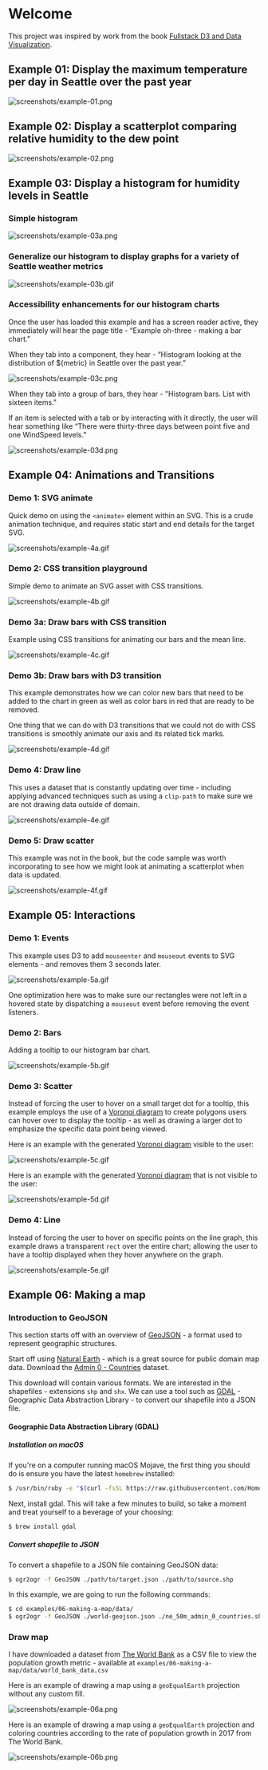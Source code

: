 # Welcome

This project was inspired by work from the book [Fullstack D3 and Data Visualization](https://www.fullstack.io/fullstack-d3).

## Example 01: Display the maximum temperature per day in Seattle over the past year

![screenshots/example-01.png](screenshots/example-01.png)

## Example 02: Display a scatterplot comparing relative humidity to the dew point

![screenshots/example-02.png](screenshots/example-02.png)

## Example 03: Display a histogram for humidity levels in Seattle

### Simple histogram

![screenshots/example-03a.png](screenshots/example-03a.png)

### Generalize our histogram to display graphs for a variety of Seattle weather metrics

![screenshots/example-03b.gif](screenshots/example-03b.gif)

### Accessibility enhancements for our histogram charts

Once the user has loaded this example and has a screen reader active, they immediately will hear the page title - “Example oh-three - making a bar chart.”

When they tab into a component, they hear - “Histogram looking at the distribution of ${metric} in Seattle over the past year.”

![screenshots/example-03c.png](screenshots/example-03c.png)

When they tab into a group of bars, they hear - "Histogram bars. List with sixteen items."

If an item is selected with a tab or by interacting with it directly, the user will hear something like “There were thirty-three days between point five and one WindSpeed levels.”

![screenshots/example-03d.png](screenshots/example-03d.png)

## Example 04: Animations and Transitions

### Demo 1: SVG animate

Quick demo on using the `<animate>` element within an SVG. This is a crude animation technique, and requires static start and end details for the target SVG.

![screenshots/example-4a.gif](screenshots/example-04a.gif)

### Demo 2: CSS transition playground

Simple demo to animate an SVG asset with CSS transitions.

![screenshots/example-4b.gif](screenshots/example-04b.gif)

### Demo 3a: Draw bars with CSS transition

Example using CSS transitions for animating our bars and the mean line.

![screenshots/example-4c.gif](screenshots/example-04c.gif)

### Demo 3b: Draw bars with D3 transition

This example demonstrates how we can color new bars that need to be added to the chart in green as well as color bars in red that are ready to be removed.

One thing that we can do with D3 transitions that we could not do with CSS transitions is smoothly animate our axis and its related tick marks.

![screenshots/example-4d.gif](screenshots/example-04d.gif)

### Demo 4: Draw line

This uses a dataset that is constantly updating over time - including applying advanced techniques such as using a `clip-path` to make sure we are not drawing data outside of domain.

![screenshots/example-4e.gif](screenshots/example-04e.gif)

### Demo 5: Draw scatter

This example was not in the book, but the code sample was worth incorporating to see how we might look at animating a scatterplot when data is updated.

![screenshots/example-4f.gif](screenshots/example-04f.gif)

## Example 05: Interactions

### Demo 1: Events

This example uses D3 to add `mouseenter` and `mouseout` events to SVG elements - and removes them 3 seconds later.

![screenshots/example-5a.gif](screenshots/example-05a.gif)

One optimization here was to make sure our rectangles were not left in a hovered state by dispatching a `mouseout` event before removing the event listeners.

### Demo 2: Bars

Adding a tooltip to our histogram bar chart.

![screenshots/example-5b.gif](screenshots/example-05b.gif)

### Demo 3: Scatter

Instead of forcing the user to hover on a small target dot for a tooltip, this example employs the use of a [Voronoi diagram](https://en.wikipedia.org/wiki/Voronoi_diagram) to create polygons users can hover over to display the tooltip - as well as drawing a larger dot to emphasize the specific data point being viewed.

Here is an example with the generated [Voronoi diagram](https://en.wikipedia.org/wiki/Voronoi_diagram) visible to the user:

![screenshots/example-5c.gif](screenshots/example-05c.gif)

Here is an example with the generated [Voronoi diagram](https://en.wikipedia.org/wiki/Voronoi_diagram) that is not visible to the user:

![screenshots/example-5d.gif](screenshots/example-05d.gif)

### Demo 4: Line

Instead of forcing the user to hover on specific points on the line graph, this example draws a transparent `rect` over the entire chart; allowing the user to have a tooltip displayed when they hover anywhere on the graph.

![screenshots/example-5e.gif](screenshots/example-05e.gif)

## Example 06: Making a map

### Introduction to GeoJSON

This section starts off with an overview of [GeoJSON](https://tools.ietf.org/html/rfc7946) - a format used to represent geographic structures.

Start off using [Natural Earth](https://www.naturalearthdata.com) - which is a great source for public domain map data. Download the [Admin 0 - Countries](https://www.naturalearthdata.com/downloads/50m-cultural-vectors/50m-admin-0-countries-2/) dataset.

This download will contain various formats. We are interested in the shapefiles - extensions `shp` and `shx`. We can use a tool such as [GDAL](http://trac.osgeo.org/gdal/wiki/DownloadingGdalBinaries) - Geographic Data Abstraction Library - to convert our shapefile into a JSON file.

#### Geographic Data Abstraction Library (GDAL)

##### Installation on macOS

If you're on a computer running macOS Mojave, the first thing you should do is ensure you have the latest `homebrew` installed:

```sh
$ /usr/bin/ruby -e "$(curl -fsSL https://raw.githubusercontent.com/Homebrew/install/master/install)"
```

Next, install gdal. This will take a few minutes to build, so take a moment and treat yourself to a beverage of your choosing:

```sh
$ brew install gdal
```

##### Convert shapefile to JSON

To convert a shapefile to a JSON file containing GeoJSON data:

```sh
$ ogr2ogr -f GeoJSON ./path/to/target.json ./path/to/source.shp
```

In this example, we are going to run the following commands:

```sh
$ cd examples/06-making-a-map/data/
$ ogr2ogr -f GeoJSON ./world-geojson.json ./ne_50m_admin_0_countries.shp
```

### Draw map

I have downloaded a dataset from [The World Bank](https://databank.worldbank.org/data/source/world-development-indicators#) as a CSV file to view the population growth metric - available at `examples/06-making-a-map/data/world_bank_data.csv`

Here is an example of drawing a map using a `geoEqualEarth` projection without any custom fill.

![screenshots/example-06a.png](screenshots/example-06a.png)

Here is an example of drawing a map using a `geoEqualEarth` projection and coloring countries according to the rate of population growth in 2017 from The World Bank.

![screenshots/example-06b.png](screenshots/example-06b.png)
